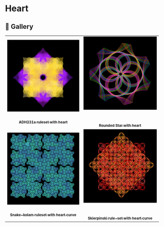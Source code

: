 # Heart

## 🌄 Gallery

<!-- IMAGE-LIST:START - Do not remove or modify this section -->
<!-- prettier-ignore-start -->
<!-- markdownlint-disable -->
<table>
  <tbody>
   <tr>
     <td align="center"><a href=""> <img class="img" src="assets/adh231a-heart.jpg" alt="ADH231a ruleset background with box" style="vertical-align:top;" width="500" /><br /><sub><b><br/>ADH231a ruleset with heart</b></sub></a></td>
     <td align="center"><a href=""> <img class="img" src="assets/rounded-star-heart.jpg" alt="Rounded Star with heart" style=" display: block;
    margin-left: auto;
    margin-right: auto;" width="500" /><br /><sub><b><br/>Rounded Star with heart</b></sub></a></td>
    </tr>
    <tr>
     <td align="center"><a href=""> <img class="img" src="assets/snake-kolam-heart.jpg" alt="Snake-kolam ruleset with heart curve" style="vertical-align:top;" width="500" /><br /><sub><b><br/>Snake-kolam ruleset with heart curve</b></sub></a></td>
     <td align="center"><a href=""> <img class="img" src="assets/skierpinski-heart.jpg" alt="Skierpinski rule-set with heart curve" style=" display: block;
    margin-left: auto;
    margin-right: auto;" width="500" /><br /><sub><b><br/>Skierpinski rule-set with heart curve</b></sub></a></td>
    </tr>
    
  
    
 </tbody>
</table>

<!-- markdownlint-restore -->
<!-- prettier-ignore-end -->

<!-- IMAGE-LIST:END -->
